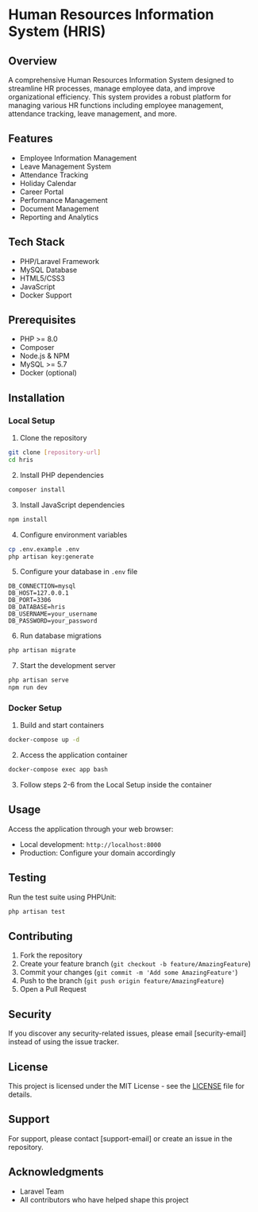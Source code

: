 # Human Resources Information System (HRIS)

## Overview
A comprehensive Human Resources Information System designed to streamline HR processes, manage employee data, and improve organizational efficiency. This system provides a robust platform for managing various HR functions including employee management, attendance tracking, leave management, and more.

## Features
- Employee Information Management
- Leave Management System
- Attendance Tracking
- Holiday Calendar
- Career Portal
- Performance Management
- Document Management
- Reporting and Analytics

## Tech Stack
- PHP/Laravel Framework
- MySQL Database
- HTML5/CSS3
- JavaScript
- Docker Support

## Prerequisites
- PHP >= 8.0
- Composer
- Node.js & NPM
- MySQL >= 5.7
- Docker (optional)

## Installation

### Local Setup
1. Clone the repository
```bash
git clone [repository-url]
cd hris
```

2. Install PHP dependencies
```bash
composer install
```

3. Install JavaScript dependencies
```bash
npm install
```

4. Configure environment variables
```bash
cp .env.example .env
php artisan key:generate
```

5. Configure your database in `.env` file
```
DB_CONNECTION=mysql
DB_HOST=127.0.0.1
DB_PORT=3306
DB_DATABASE=hris
DB_USERNAME=your_username
DB_PASSWORD=your_password
```

6. Run database migrations
```bash
php artisan migrate
```

7. Start the development server
```bash
php artisan serve
npm run dev
```

### Docker Setup
1. Build and start containers
```bash
docker-compose up -d
```

2. Access the application container
```bash
docker-compose exec app bash
```

3. Follow steps 2-6 from the Local Setup inside the container

## Usage
Access the application through your web browser:
- Local development: `http://localhost:8000`
- Production: Configure your domain accordingly

## Testing
Run the test suite using PHPUnit:
```bash
php artisan test
```

## Contributing
1. Fork the repository
2. Create your feature branch (`git checkout -b feature/AmazingFeature`)
3. Commit your changes (`git commit -m 'Add some AmazingFeature'`)
4. Push to the branch (`git push origin feature/AmazingFeature`)
5. Open a Pull Request

## Security
If you discover any security-related issues, please email [security-email] instead of using the issue tracker.

## License
This project is licensed under the MIT License - see the [LICENSE](LICENSE) file for details.

## Support
For support, please contact [support-email] or create an issue in the repository.

## Acknowledgments
- Laravel Team
- All contributors who have helped shape this project
